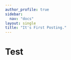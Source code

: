 ```yaml
---
author_profile: true
sidebar:
  nav: "docs"
layout: single
title: "It's First Posting."
---
```


# Test
